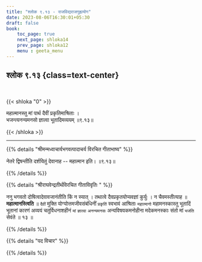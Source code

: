 ```yaml
---
title: "श्लोक ९.१३ - राजविद्यराजगुह्ययोग"
date: 2023-08-06T16:30:01+05:30
draft: false
book:
    toc_page: true
    next_page: shloka14
    prev_page: shloka12
    menu : geeta_menu
---
```




## श्लोक ९.१३ {class=text-center}

<br/>

{{< shloka  "0"  >}}

महात्मानस्तु मां पार्थ दैवीं प्रकृतिमाश्रिताः  ।   
भजन्त्यनन्यमनसो ज्ञात्वा भूतादिमव्ययम् ॥९.१३॥

{{< /shloka >}}

---


{{% details "श्रीमन्मध्वाचार्यभगवत्पादाचर्य विरचित  गीताभाष्य" %}}

नेतरे द्विषन्तीति दर्शयितुं देवानाह -- महात्मान इति। ॥९.१३॥

{{% /details %}}



{{% details "श्रीराघवेन्द्रतीर्थविरचित गीताविवृतिः " %}}


ननु भगवतो दोषित्वादेवावजानंतीति किं न स्यात्‌ । 
तथात्वे दैवप्रकृतयोप्यवज्ञां कुर्युः । 
न चैवमस्तीत्याह ॥ **महात्मानस्त्विति** ॥ 
`दैवीं` मुक्ति योग्योत्तमजीवसंबंधिनीं `प्रकृतिं` स्वभावं 
आश्रिताः `महात्मानो` महामनस्कास्तु 
भूतादिं भूतानां कारणं अव्ययं चतुर्विधनाशहीनं 
`मां` `ज्ञात्वा` `अनन्यमनसः` अन्यविषयकमनोहीना 
मदेकमनस्काः संतो मां `भजंति` सेवंते ॥ १३ ॥

{{% /details %}}



{{% details "पद विचार" %}}


{{% /details %}}
